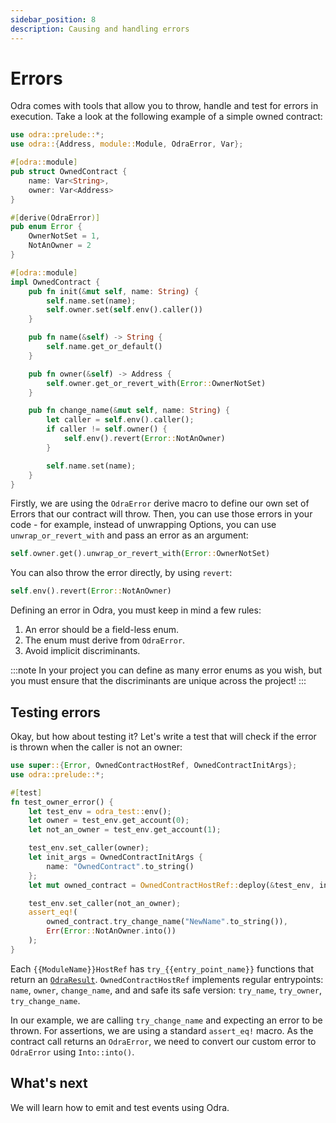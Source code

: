 ```yaml
---
sidebar_position: 8
description: Causing and handling errors
---
```


# Errors

Odra comes with tools that allow you to throw, handle and test for errors in execution. Take a look at the
following example of a simple owned contract:

```rust title="examples/src/features/handling_errors.rs"
use odra::prelude::*;
use odra::{Address, module::Module, OdraError, Var};

#[odra::module]
pub struct OwnedContract {
    name: Var<String>,
    owner: Var<Address>
}

#[derive(OdraError)]
pub enum Error {
    OwnerNotSet = 1,
    NotAnOwner = 2
}

#[odra::module]
impl OwnedContract {
    pub fn init(&mut self, name: String) {
        self.name.set(name);
        self.owner.set(self.env().caller())
    }

    pub fn name(&self) -> String {
        self.name.get_or_default()
    }

    pub fn owner(&self) -> Address {
        self.owner.get_or_revert_with(Error::OwnerNotSet)
    }

    pub fn change_name(&mut self, name: String) {
        let caller = self.env().caller();
        if caller != self.owner() {
            self.env().revert(Error::NotAnOwner)
        }

        self.name.set(name);
    }
}

```

Firstly, we are using the `OdraError` derive macro to define our own set of Errors that our contract will
throw. Then, you can use those errors in your code - for example, instead of unwrapping Options, you can use
`unwrap_or_revert_with` and pass an error as an argument:

```rust title="examples/src/features/handling_errors.rs"
self.owner.get().unwrap_or_revert_with(Error::OwnerNotSet)
```

You can also throw the error directly, by using `revert`:

```rust title="examples/src/features/handling_errors.rs"
self.env().revert(Error::NotAnOwner)
```

Defining an error in Odra, you must keep in mind a few rules:

1. An error should be a field-less enum. 
2. The enum must derive from `OdraError`.
3. Avoid implicit discriminants.

:::note
In your project you can define as many error enums as you wish, but you must ensure that the discriminants are unique across the project!
:::

## Testing errors

Okay, but how about testing it? Let's write a test that will check if the error is thrown when the caller is not an owner:

```rust title="examples/src/features/handling_errors.rs"
use super::{Error, OwnedContractHostRef, OwnedContractInitArgs};
use odra::prelude::*;

#[test]
fn test_owner_error() {
    let test_env = odra_test::env();
    let owner = test_env.get_account(0);
    let not_an_owner = test_env.get_account(1);

    test_env.set_caller(owner);
    let init_args = OwnedContractInitArgs {
        name: "OwnedContract".to_string()
    };
    let mut owned_contract = OwnedContractHostRef::deploy(&test_env, init_args);

    test_env.set_caller(not_an_owner);
    assert_eq!(
        owned_contract.try_change_name("NewName".to_string()),
        Err(Error::NotAnOwner.into())
    );
}
```
Each `{{ModuleName}}HostRef` has `try_{{entry_point_name}}` functions that return an [`OdraResult`].
`OwnedContractHostRef` implements regular entrypoints: `name`, `owner`, `change_name`, and 
and safe its safe version: `try_name`, `try_owner`, `try_change_name`.

In our example, we are calling `try_change_name` and expecting an error to be thrown.
For assertions, we are using a standard `assert_eq!` macro. As the contract call returns an `OdraError`, 
we need to convert our custom error to `OdraError` using `Into::into()`.

## What's next
We will learn how to emit and test events using Odra.

[`OdraResult`]: https://docs.rs/odra/0.8.0/odra/type.OdraResult.html
[`OdraError`]: https://docs.rs/odra/0.8.0/odra/enum.OdraError.html